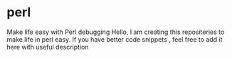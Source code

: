 # perl
Make life easy with Perl debugging
Hello, I am creating this repositeries to make life in perl easy. If you have better code snippets , feel free to add it here with useful description 
